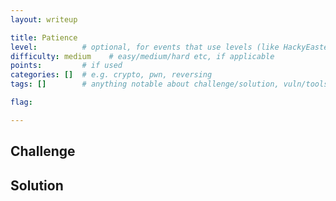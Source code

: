 ```yaml
---
layout: writeup

title: Patience
level:          # optional, for events that use levels (like HackyEaster)
difficulty: medium    # easy/medium/hard etc, if applicable
points:         # if used
categories: []  # e.g. crypto, pwn, reversing
tags: []        # anything notable about challenge/solution, vuln/tools/etc

flag:

---
```


## Challenge



## Solution


